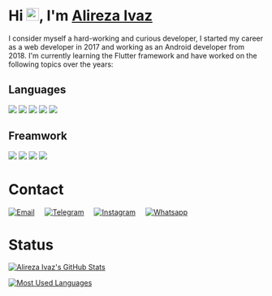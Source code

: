 # Hi <img src="https://media.giphy.com/media/hvRJCLFzcasrR4ia7z/giphy.gif" width="25px">, I'm [Alireza Ivaz](https://github.com/AlirezaIvaz)

I consider myself a hard-working and curious developer, I started my career as a web developer in 2017 and working as an Android developer from 2018. I'm currently learning the Flutter framework and have worked on the following topics over the years:

## Languages
![](https://img.shields.io/badge/Dart-informational?style=flat&logo=dart&logoColor=white&color=29b6f6)
![](https://img.shields.io/badge/Kotlin-informational?style=flat&logo=kotlin&logoColor=white&color=7f52ff)
![](https://img.shields.io/badge/Java-informational?style=flat&logo=java&logoColor=white&color=f8981d)
![](https://img.shields.io/badge/PHP-informational?style=flat&logo=php&logoColor=white&color=777bb3)
![](https://img.shields.io/badge/JavaScript-informational?style=flat&logo=javascript&logoColor=white&color=f7df1e)

## Freamwork
![](https://img.shields.io/badge/Flutter-informational?style=flat&logo=flutter&logoColor=white&color=1fbcfd)
![](https://img.shields.io/badge/VueJS-informational?style=flat&logo=vuejs&logoColor=white&color=41b883)
![](https://img.shields.io/badge/Materialize-informational?style=flat&logo=material-design&logoColor=white&color=eb7077)
![](https://img.shields.io/badge/Bootstrap-informational?style=flat&logo=bootstrap&logoColor=white&color=9013fe)

# Contact
[![Email](https://img.shields.io/badge/Email-info@alirezaivaz.ir-informational?style=social&logo=gmail)](mailto:info@alirezaivaz.ir)&nbsp;&nbsp;&nbsp;&nbsp;&nbsp;[![Telegram](https://img.shields.io/badge/Telegram-@AlirezaIvaz-informational?style=social&logo=telegram)](https://t.me/AlirezaIvaz)&nbsp;&nbsp;&nbsp;&nbsp;&nbsp;[![Instagram](https://img.shields.io/badge/Instagram-@alirezaivaz_ir-informational?style=social&logo=instagram)](https://instagram.com/alirezaivaz_ir)&nbsp;&nbsp;&nbsp;&nbsp;&nbsp;[![Whatsapp](https://img.shields.io/badge/WhatsApp-+989057351603-informational?style=social&logo=whatsapp)](https://wa.me/989057351603)

# Status

[![Alireza Ivaz's GitHub Stats](https://github-readme-stats.vercel.app/api?username=AlirezaIvaz&count_private=true&show_icons=true&theme=dark)](https://github.com/anuraghazra/github-readme-stats)

[![Most Used Languages](https://github-readme-stats.vercel.app/api/top-langs/?username=AlirezaIvaz&layout=compact&theme=dark)](https://github.com/anuraghazra/github-readme-stats)
